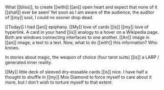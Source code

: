 What [[bliss]], to create [[with]] [[an]] open heart and expect that none of it [[shall]] ever be seen! Yet soon as I am aware of the audience, the auditor of [[my]] soul, I could no sooner drop dead.

[[Today]] I had [[an]] epiphany. [[My]] love of cards [[is]] [[my]] love of hyperlink. A card in your hand [[is]] analogy to a hover on a Wikipedia page. Both are windows connecting interfaces to one another. [[An]] image in [[an]] image, a text to a text. Now, what to do [[with]] this information? Who knows.

In stories about magic, the weapon of choice (four tarot suits) [[is]] a LARP / generated inner reality.

[[My]] little deck of sleeved dry-erasable cards [[is]] nice. I have half a thought to shuffle in [[my]] Mox Diamond to force myself to care about it more, but I don't wish to torture myself to that extent.
